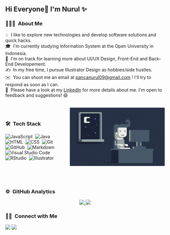 ## Hi Everyone👋 I'm **Nurul** ✨

<!--
**pancanurull/pancanurull** is a ✨ _special_ ✨ repository because its `README.md` (this file) appears on your GitHub profile.

Here are some ideas to get you started:

- 🔭 I’m currently working on ...
- 🌱 I’m currently learning ...
- 👯 I’m looking to collaborate on ...
- 🤔 I’m looking for help with ...
- 💬 Ask me about ...
- 📫 How to reach me: ...
- 😄 Pronouns: ...
- ⚡ Fun fact: ...
-->

### 👨🏻‍💻 &nbsp;About Me

💡 &nbsp;I like to explore new technologies and develop software solutions and quick hacks.\
🎓 &nbsp;I'm currently studying Information System at the Open University in Indonesia.\
🌱 &nbsp;I'm on track for learning more about UI/UX Design, Front-End and Back-End Developement.\
✍️ &nbsp;In my free time, I pursue Illustrator Design as hobbies/side hustles.\
✉️ &nbsp;You can shoot me an email at pancanurul09@gmail.com ! I'll try to respond as soon as I can.\
📄 &nbsp;Please have a look at my [Linkedln]({https://www.linkedin.com/in/pancanurulhayati/) for more details about me. I'm open to feedback and suggestions! 😄

<br>

<img alt="Night Coding" src="https://raw.githubusercontent.com/AVS1508/AVS1508/master/assets/Night-Coding.gif" align="right"/>
<br>

### 🛠 &nbsp;Tech Stack

![JavaScript](https://img.shields.io/badge/-JavaScript-05122A?style=flat&logo=javascript)&nbsp;
![Java](https://img.shields.io/badge/-Java-05122A?style=flat&logo=Java&logoColor=FFA518)&nbsp;
![HTML](https://img.shields.io/badge/-HTML-05122A?style=flat&logo=HTML5)&nbsp;
![CSS](https://img.shields.io/badge/-CSS-05122A?style=flat&logo=CSS3&logoColor=1572B6)&nbsp;
![Git](https://img.shields.io/badge/-Git-05122A?style=flat&logo=git)&nbsp;
![GitHub](https://img.shields.io/badge/-GitHub-05122A?style=flat&logo=github)&nbsp;
![Markdown](https://img.shields.io/badge/-Markdown-05122A?style=flat&logo=markdown)\
![Visual Studio Code](https://img.shields.io/badge/-Visual%20Studio%20Code-05122A?style=flat&logo=visual-studio-code&logoColor=007ACC)&nbsp;
![RStudio](https://img.shields.io/badge/-RStudio-05122A?style=flat&logo=rstudio)&nbsp;
![Illustrator](https://img.shields.io/badge/-Illustrator-05122A?style=flat&logo=adobe-illustrator)&nbsp;

<br>
<br>
<br>

### ⚙️ &nbsp;GitHub Analytics

<p align="center">
<a href="https://github.com/pancanurull">
  <img height="180em" src="https://github-readme-stats-eight-theta.vercel.app/api?username=pancanurull&show_icons=true&theme=algolia&include_all_commits=true&count_private=true"/>
  <img height="180em" src="https://github-readme-stats-eight-theta.vercel.app/api/top-langs/?username=pancanurull&layout=compact&langs_count=8&theme=algolia"/>
</a>
</p>


### 🤝🏻 &nbsp;Connect with Me
<a href="https://www.instagram.com/pncnurulhy/"><img src="https://img.shields.io/badge/-@pncnurulhy__-E4405F?style=flat&logo=Instagram&logoColor=white"/></a>
<a href="https://www.linkedin.com/in/pancanurulhayati/"><img src="https://img.shields.io/badge/-Panca%20Nurul%20Hayati-0077B5?style=flat&logo=Linkedin&logoColor=white"/></a>
